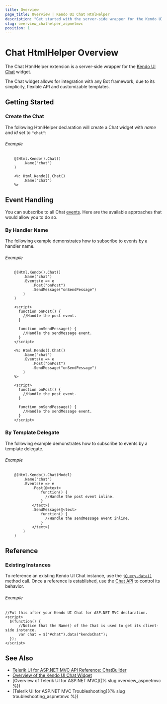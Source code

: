 ```yaml
---
title: Overview
page_title: Overview | Kendo UI Chat HtmlHelper
description: "Get started with the server-side wrapper for the Kendo UI Chat widget for ASP.NET MVC."
slug: overview_chathelper_aspnetmvc
position: 1
---
```


# Chat HtmlHelper Overview

The Chat HtmlHelper extension is a server-side wrapper for the [Kendo UI Chat](https://demos.telerik.com/kendo-ui/chat/index) widget.

The Chat widget allows for integration with any Bot framework, due to its simplicity, flexible API and customizable templates.

## Getting Started

### Create the Chat

The following HtmlHelper declaration will create a Chat widget with *name* and *id* set to `"chat"`:

###### Example

```tab-Razor
	@(Html.Kendo().Chat()
		.Name("chat")
	)
```
```tab-ASPX
	<%: Html.Kendo().Chat()
		.Name("chat")
	%>
```

## Event Handling

You can subscribe to all Chat [events](http://docs.telerik.com/kendo-ui/api/javascript/ui/chat). Here are the available approaches that would allow you to do so.

### By Handler Name

The following example demonstrates how to subscribe to events by a handler name.

###### Example

```tab-Razor
	@(Html.Kendo().Chat()
		.Name("chat")
		.Events(e => e
			.Post("onPost")
			.SendMessage("onSendPessage")
		)
	)

	<script>
	  function onPost() {
		//Handle the post event.
	  }

	  function onSendPessage() {
		//Handle the sendMessage event.
	  }
	</script>
```
```tab-ASPX
	<%: Html.Kendo().Chat()
		.Name("chat")
		.Events(e => e
			.Post("onPost")
			.SendMessage("onSendPessage")
		)
	%>

	<script>
	  function onPost() {
		//Handle the post event.
	  }
	
	  function onSendPessage() {
		//Handle the sendMessage event.
	  }
	</script>
```

### By Template Delegate

The following example demonstrates how to subscribe to events by a template delegate.

###### Example

```tab-Razor
	@(Html.Kendo().Chat(Model)
		.Name("chat")
		.Events(e => e
			.Post(@<text>
				function() {
				  //Handle the post event inline.
				}
			</text>)
			.SendMessage(@<text>
				function() {
				  //Handle the sendMessage event inline.
				}
			</text>)
		)
	)
```

## Reference

### Existing Instances

To reference an existing Kendo UI Chat instance, use the [`jQuery.data()`](http://api.jquery.com/jQuery.data/) method call. Once a reference is established, use the [Chat API](http://docs.telerik.com/kendo-ui/api/javascript/ui/chat#methods) to control its behavior.

###### Example

	//Put this after your Kendo UI Chat for ASP.NET MVC declaration.
	<script>
	  $(function() {
		  //Notice that the Name() of the Chat is used to get its client-side instance.
		  var chat = $("#chat").data("kendoChat");
	  });
	</script>

## See Also

* [Telerik UI for ASP.NET MVC API Reference: ChatBuilder](/api/Kendo.Mvc.UI.Fluent/ChatBuilder)
* [Overview of the Kendo UI Chat Widget](http://docs.telerik.com/kendo-ui/controls/conversational-ui/chat/overview)
* [Overview of Telerik UI for ASP.NET MVC]({% slug overview_aspnetmvc %})
* [Telerik UI for ASP.NET MVC Troubleshooting]({% slug troubleshooting_aspnetmvc %})
